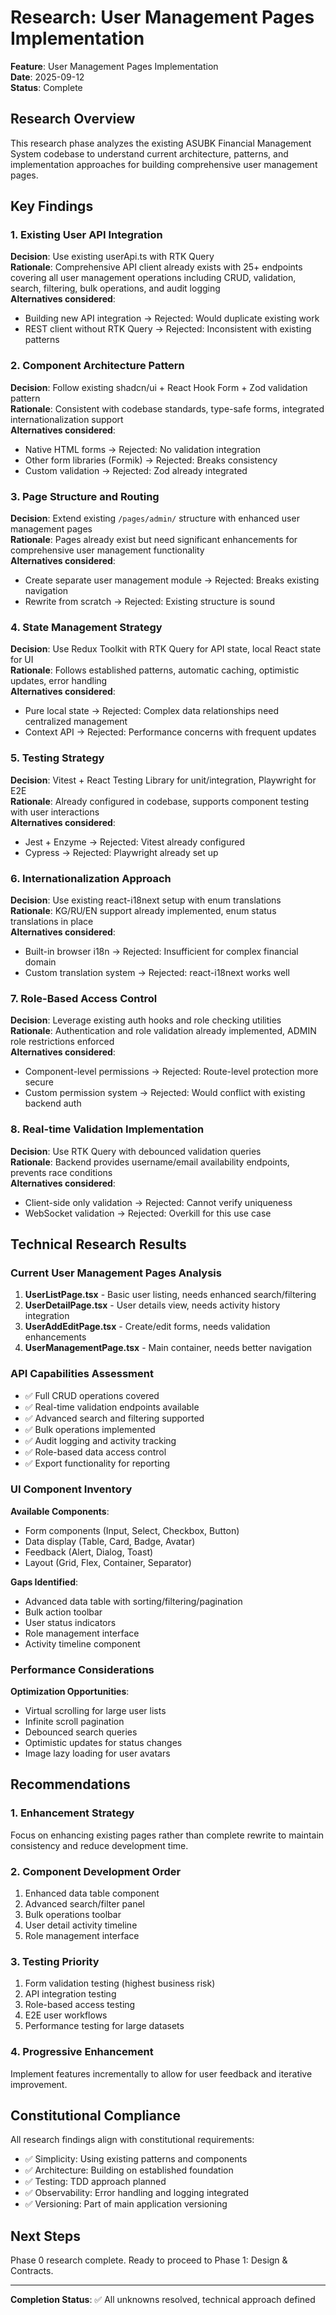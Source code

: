 # Research: User Management Pages Implementation

**Feature**: User Management Pages Implementation  
**Date**: 2025-09-12  
**Status**: Complete  

## Research Overview

This research phase analyzes the existing ASUBK Financial Management System codebase to understand current architecture, patterns, and implementation approaches for building comprehensive user management pages.

## Key Findings

### 1. Existing User API Integration

**Decision**: Use existing userApi.ts with RTK Query  
**Rationale**: Comprehensive API client already exists with 25+ endpoints covering all user management operations including CRUD, validation, search, filtering, bulk operations, and audit logging  
**Alternatives considered**: 
- Building new API integration → Rejected: Would duplicate existing work
- REST client without RTK Query → Rejected: Inconsistent with existing patterns

### 2. Component Architecture Pattern

**Decision**: Follow existing shadcn/ui + React Hook Form + Zod validation pattern  
**Rationale**: Consistent with codebase standards, type-safe forms, integrated internationalization support  
**Alternatives considered**:
- Native HTML forms → Rejected: No validation integration
- Other form libraries (Formik) → Rejected: Breaks consistency
- Custom validation → Rejected: Zod already integrated

### 3. Page Structure and Routing

**Decision**: Extend existing `/pages/admin/` structure with enhanced user management pages  
**Rationale**: Pages already exist but need significant enhancements for comprehensive user management functionality  
**Alternatives considered**:
- Create separate user management module → Rejected: Breaks existing navigation
- Rewrite from scratch → Rejected: Existing structure is sound

### 4. State Management Strategy

**Decision**: Use Redux Toolkit with RTK Query for API state, local React state for UI  
**Rationale**: Follows established patterns, automatic caching, optimistic updates, error handling  
**Alternatives considered**:
- Pure local state → Rejected: Complex data relationships need centralized management
- Context API → Rejected: Performance concerns with frequent updates

### 5. Testing Strategy

**Decision**: Vitest + React Testing Library for unit/integration, Playwright for E2E  
**Rationale**: Already configured in codebase, supports component testing with user interactions  
**Alternatives considered**:
- Jest + Enzyme → Rejected: Vitest already configured
- Cypress → Rejected: Playwright already set up

### 6. Internationalization Approach

**Decision**: Use existing react-i18next setup with enum translations  
**Rationale**: KG/RU/EN support already implemented, enum status translations in place  
**Alternatives considered**:
- Built-in browser i18n → Rejected: Insufficient for complex financial domain
- Custom translation system → Rejected: react-i18next works well

### 7. Role-Based Access Control

**Decision**: Leverage existing auth hooks and role checking utilities  
**Rationale**: Authentication and role validation already implemented, ADMIN role restrictions enforced  
**Alternatives considered**:
- Component-level permissions → Rejected: Route-level protection more secure
- Custom permission system → Rejected: Would conflict with existing backend auth

### 8. Real-time Validation Implementation

**Decision**: Use RTK Query with debounced validation queries  
**Rationale**: Backend provides username/email availability endpoints, prevents race conditions  
**Alternatives considered**:
- Client-side only validation → Rejected: Cannot verify uniqueness
- WebSocket validation → Rejected: Overkill for this use case

## Technical Research Results

### Current User Management Pages Analysis

1. **UserListPage.tsx** - Basic user listing, needs enhanced search/filtering
2. **UserDetailPage.tsx** - User details view, needs activity history integration  
3. **UserAddEditPage.tsx** - Create/edit forms, needs validation enhancements
4. **UserManagementPage.tsx** - Main container, needs better navigation

### API Capabilities Assessment

- ✅ Full CRUD operations covered
- ✅ Real-time validation endpoints available
- ✅ Advanced search and filtering supported
- ✅ Bulk operations implemented
- ✅ Audit logging and activity tracking
- ✅ Role-based data access control
- ✅ Export functionality for reporting

### UI Component Inventory

**Available Components**:
- Form components (Input, Select, Checkbox, Button)
- Data display (Table, Card, Badge, Avatar)
- Feedback (Alert, Dialog, Toast)
- Layout (Grid, Flex, Container, Separator)

**Gaps Identified**:
- Advanced data table with sorting/filtering/pagination
- Bulk action toolbar
- User status indicators
- Role management interface
- Activity timeline component

### Performance Considerations

**Optimization Opportunities**:
- Virtual scrolling for large user lists
- Infinite scroll pagination
- Debounced search queries
- Optimistic updates for status changes
- Image lazy loading for user avatars

## Recommendations

### 1. Enhancement Strategy
Focus on enhancing existing pages rather than complete rewrite to maintain consistency and reduce development time.

### 2. Component Development Order
1. Enhanced data table component
2. Advanced search/filter panel
3. Bulk operations toolbar  
4. User detail activity timeline
5. Role management interface

### 3. Testing Priority
1. Form validation testing (highest business risk)
2. API integration testing
3. Role-based access testing
4. E2E user workflows
5. Performance testing for large datasets

### 4. Progressive Enhancement
Implement features incrementally to allow for user feedback and iterative improvement.

## Constitutional Compliance

All research findings align with constitutional requirements:
- ✅ Simplicity: Using existing patterns and components
- ✅ Architecture: Building on established foundation
- ✅ Testing: TDD approach planned
- ✅ Observability: Error handling and logging integrated
- ✅ Versioning: Part of main application versioning

## Next Steps

Phase 0 research complete. Ready to proceed to Phase 1: Design & Contracts.

---
**Completion Status**: ✅ All unknowns resolved, technical approach defined